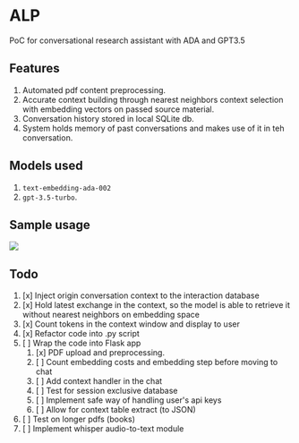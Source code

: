 # ALP

PoC for conversational research assistant with ADA and GPT3.5

## Features
1. Automated pdf content preprocessing.
2. Accurate context building through nearest neighbors context selection with embedding vectors on passed source material.
3. Conversation history stored in local SQLite db.
4. System holds memory of past conversations and makes use of it in teh conversation.

## Models used


1. ```text-embedding-ada-002```
2. ```gpt-3.5-turbo```. 

## Sample usage

<img src="https://github.com/rpast/horizon/blob/master/static/alp_demo.gif?raw=true"></img>


## Todo
1. [x] Inject origin conversation context to the interaction database
2. [x] Hold latest exchange in the context, so the model is able to retrieve it without nearest neighbors on embedding space
3. [x] Count tokens in the context window and display to user
4. [x] Refactor code into .py script 
5. [ ] Wrap the code into Flask app
   1. [x] PDF upload and preprocessing.
   2. [ ] Count embedding costs and embedding step before moving to chat
   3. [ ] Add context handler in the chat
   4. [ ] Test for session exclusive database
   5. [ ] Implement safe way of handling user's api keys
   6. [ ] Allow for context table extract (to JSON)
6. [ ] Test on longer pdfs (books)
7. [ ] Implement whisper audio-to-text module